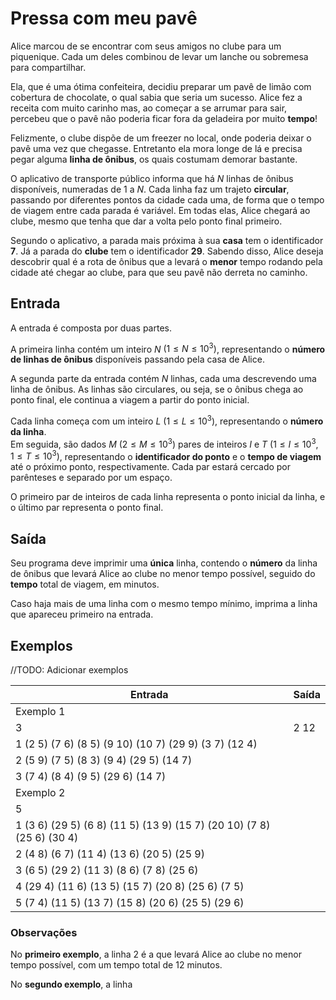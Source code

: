 # Pressa com meu pavê

Alice marcou de se encontrar com seus amigos no clube para um piquenique.
Cada um deles combinou de levar um lanche ou sobremesa para compartilhar.

Ela, que é uma ótima confeiteira, decidiu preparar um pavê de limão com cobertura de chocolate, o qual sabia que seria um sucesso.
Alice fez a receita com muito carinho mas, ao começar a se arrumar para sair, percebeu que o pavê não poderia ficar fora da geladeira por muito **tempo**!

Felizmente, o clube dispõe de um freezer no local, onde poderia deixar o pavê uma vez que chegasse.
Entretanto ela mora longe de lá e precisa pegar alguma **linha de ônibus**, os quais costumam demorar bastante.

O aplicativo de transporte público informa que há $N$ linhas de ônibus disponíveis, numeradas de 1 a $N$.
Cada linha faz um trajeto **circular**, passando por diferentes pontos da cidade cada uma, de forma que o tempo de viagem entre cada parada é variável.
Em todas elas, Alice chegará ao clube, mesmo que tenha que dar a volta pelo ponto final primeiro.

Segundo o aplicativo, a parada mais próxima à sua **casa** tem o identificador **7**.
Já a parada do **clube** tem o identificador **29**.
Sabendo disso, Alice deseja descobrir qual é a rota de ônibus que a levará o **menor** tempo rodando pela cidade até chegar ao clube, para que seu pavê não derreta no caminho.

## Entrada

A entrada é composta por duas partes.

A primeira linha contém um inteiro $N$ $(1 \leq N \leq 10^3)$, representando o **número de linhas de ônibus** disponíveis passando pela casa de Alice.

A segunda parte da entrada contém $N$ linhas, cada uma descrevendo uma linha de ônibus.
As linhas são circulares, ou seja, se o ônibus chega ao ponto final, ele continua a viagem a partir do ponto inicial.

Cada linha começa com um inteiro $L$ $(1 \leq L \leq 10^3)$, representando o **número da linha**.\
Em seguida, são dados $M$ $(2 \leq M \leq 10^3)$ pares de inteiros $I$ e $T$ $(1 \leq I \leq 10^3, 1 \leq T \leq 10^3)$, representando o **identificador do ponto** e o **tempo de viagem** até o próximo ponto, respectivamente.
Cada par estará cercado por parênteses e separado por um espaço.

O primeiro par de inteiros de cada linha representa o ponto inicial da linha, e o último par representa o ponto final.

## Saída

Seu programa deve imprimir uma **única** linha, contendo o **número** da linha de ônibus que levará Alice ao clube no menor tempo possível, seguido do **tempo** total de viagem, em minutos.

Caso haja mais de uma linha com o mesmo tempo mínimo, imprima a linha que apareceu primeiro na entrada.

## Exemplos

//TODO: Adicionar exemplos

<link rel="stylesheet" type="text/css" href="../style.css">

<table>
    <thead>
        <tr>
            <th>Entrada</th>
            <th>Saída</th>
        </tr>
    </thead>
    <tbody>
        <tr class="entry-opening">
            <td colspan="2">Exemplo 1</td>
        </tr>
        <tr>
            <td>3</td>
            <td>2 12</td>
        </tr>
        <tr>
            <td>
                1 (2 5) (7 6) (8 5) (9 10) (10 7) (29 9) (3 7) (12 4)
            </td>
        </tr>
        <tr>
            <td>
                2 (5 9) (7 5) (8 3) (9 4) (29 5) (14 7)
            </td>
        </tr>
        <tr>
            <td class="last-entry">
                3 (7 4) (8 4) (9 5) (29 6) (14 7)
            </td>
        </tr>
                <tr class="entry-opening">
            <td colspan="2">Exemplo 2</td>
        </tr>
        <tr>
            <td>5</td>
            <td></td>
        </tr>
        <tr>
            <td>
                1 (3 6) (29 5) (6 8) (11 5) (13 9) (15 7) (20 10) (7 8) (25 6) (30 4)
            </td>
        </tr>
        <tr>
            <td>
                2 (4 8) (6 7) (11 4) (13 6) (20 5) (25 9)
            </td>
        </tr>
        <tr>
            <td>
                3 (6 5) (29 2) (11 3) (8 6) (7 8) (25 6)
            </td>
        </tr>
        <tr>
            <td>
                4 (29 4) (11 6) (13 5) (15 7) (20 8) (25 6) (7 5)
            </td>
        </tr>
        <tr>
            <td class="last-entry">
                5 (7 4) (11 5) (13 7) (15 8) (20 6) (25 5) (29 6)
            </td>
        </tr>
    </tbody>
</table>

### Observações

No **primeiro exemplo**, a linha 2 é a que levará Alice ao clube no menor tempo possível, com um tempo total de 12 minutos.

No **segundo exemplo**, a linha
